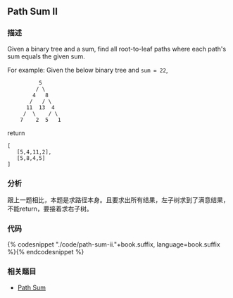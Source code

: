 ## Path Sum II


### 描述

Given a binary tree and a sum, find all root-to-leaf paths where each path's sum equals the given sum.

For example:
Given the below binary tree and `sum = 22`,

```
          5
         / \
        4   8
       /   / \
      11  13  4
     /  \    / \
    7    2  5   1
```

return

```
[
   [5,4,11,2],
   [5,8,4,5]
]
```


### 分析

跟上一题相比，本题是求路径本身。且要求出所有结果，左子树求到了满意结果，不能return，要接着求右子树。

### 代码


{% codesnippet "./code/path-sum-ii."+book.suffix, language=book.suffix %}{% endcodesnippet %}


### 相关题目


* [Path Sum](path-sum.md)
